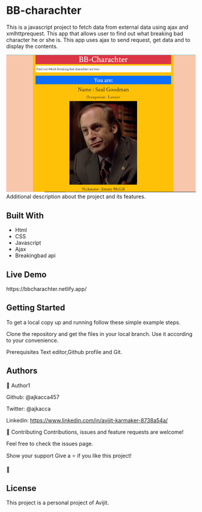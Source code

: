 # BB-charachter

This is a javascript project to fetch data from external data using ajax and xmlhttprequest. This app that allows user to find out what breaking bad character he or she is. This app uses ajax to send request, get data and to display the contents.

<img src="picture1.PNG" alt="projectimg">

</h1>Additional description about the project and its features.</h1>

<h2>Built With</h2>

- Html
- CSS
- Javascript
- Ajax
- Breakingbad api

<h2>Live Demo</h2>
https://bbcharachter.netlify.app/

<h2>Getting Started</h2>
To get a local copy up and running follow these simple example steps.

Clone the repository and get the files in your local branch. Use it according
to your convenience.

Prerequisites
Text editor,Github profile and Git.

<h2>Authors</h2>

👤 Author1

Github: @ajkacca457

Twitter: @ajkacca

Linkedin: https://www.linkedin.com/in/avijit-karmaker-8738a54a/



🤝 Contributing
Contributions, issues and feature requests are welcome!

Feel free to check the issues page.

Show your support
Give a ⭐️ if you like this project!

📝 <h2>License</h2>
This project is a personal project of Avijit.
